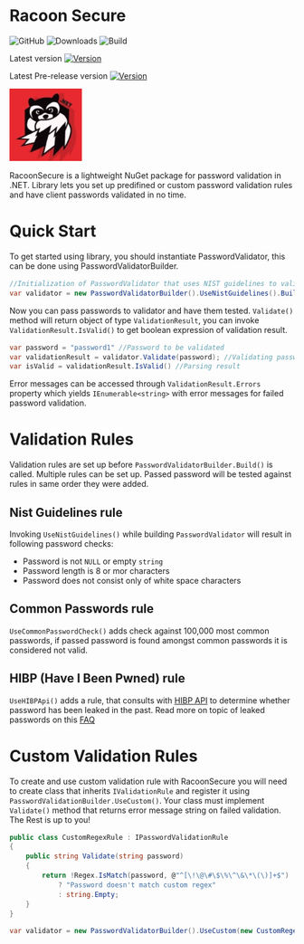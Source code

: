 # Racoon Secure


![GitHub](https://img.shields.io/github/license/TeleSoftas/RacoonSecure)
![Downloads](https://img.shields.io/nuget/dt/RacoonSecure.Core)
![Build](https://github.com/Telesoftas/RacoonSecure/actions/workflows/main.yml/badge.svg)

Latest version [![Version](https://img.shields.io/nuget/v/RacoonSecure.Core)](https://www.nuget.org/packages/RacoonSecure.Core)

Latest Pre-release version [![Version](https://img.shields.io/nuget/vpre/RacoonSecure.Core)](https://www.nuget.org/packages/RacoonSecure.Core/absolutelatest)

[![RacoonSecure Logo](RacoonSecure/RacoonSecure.Core/icon.jpg)](https://www.nuget.org/packages/RacoonSecure.Core)

RacoonSecure is a lightweight NuGet package for password validation in .NET. Library lets you set up predifined or custom password validation rules and have client passwords validated in no time.

# Quick Start
To get started using library, you should instantiate PasswordValidator, this can be done using PasswordValidatorBuilder.

```csharp
//Initialization of PasswordValidator that uses NIST guidelines to validate password
var validator = new PasswordValidatorBuilder().UseNistGuidelines().Build();
```

Now you can pass passwords to validator and have them tested. `Validate()` method will return object of type `ValidationResult`, you can invoke `ValidationResult.IsValid()` to get boolean expression of validation result.

```csharp
var password = "password1" //Password to be validated
var validationResult = validator.Validate(password); //Validating password
var isValid = validationResult.IsValid() //Parsing result
```

Error messages can be accessed through `ValidationResult.Errors` property which yields `IEnumerable<string>` with error messages for failed password validation.


# Validation Rules

Validation rules are set up before `PasswordValidatorBuilder.Build()` is called. Multiple rules can be set up. Passed password will be tested against rules in same order they were added.

## Nist Guidelines rule
Invoking `UseNistGuidelines()` while building `PasswordValidator` will result in following password checks:

- Password is not `NULL` or empty `string`
- Password length is 8 or mor characters
- Password does not consist only of white space characters

## Common Passwords rule

`UseCommonPasswordCheck()` adds check against 100,000 most common passwords, if passed password is found amongst common passwords it is considered not valid.

## HIBP (Have I Been Pwned) rule

`UseHIBPApi()` adds a rule, that consults with [HIBP API](https://haveibeenpwned.com/) to determine whether password has been leaked in the past. Read more on topic of leaked passwords on this [FAQ](https://haveibeenpwned.com/FAQs)


# Custom Validation Rules

To create and use custom validation rule with RacoonSecure you will need to create class that inherits `IValidationRule` and register it using `PasswordValidationBuilder.UseCustom()`. Your class must implement `Validate()` method that returns error message string on failed validation. The Rest is up to you!

```csharp
public class CustomRegexRule : IPasswordValidationRule
{
    public string Validate(string password)
    {
        return !Regex.IsMatch(password, @"^[\!\@\#\$\%\^\&\*\(\)]+$") 
            ? "Password doesn't match custom regex"
            : string.Empty; 
    }
}
```
```csharp
var validator = new PasswordValidatorBuilder().UseCustom(new CustomRegexRule()).Build();
```

